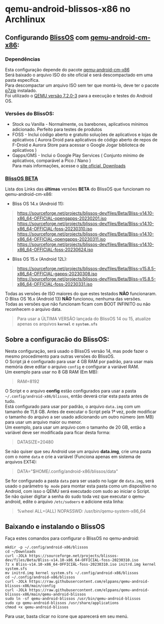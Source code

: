 # qemu-android-blissos-x86 no Archlinux

## Configurando [BlissOS](https://blissos.org/) com [qemu-android-cm-x86](https://aur.archlinux.org/packages/qemu-android-cm-x86):

### Dependências

Esta configuração depende do pacote [qemu-android-cm-x86](https://aur.archlinux.org/packages/qemu-android-cm-x86)  
Será baixado o arquivo ISO do site oficial e será descompactado em uma pasta específica.  
Para descompactar um arquivo ISO sem ter que montá-lo, deve ter o pacote [p7zip](https://archlinux.org/packages/extra/x86_64/p7zip/) instalado.  
Foi utilizado o [QEMU versão 7.2.0-3](https://archlinux.org/packages/?sort=&q=qemu-system-x86) para a execução e testes do Android OS.  

### Versões do BlissOS:  

* Stock ou Vanilla - Normalmente, os barebones, aplicativos mínimos adicionado. Perfeito para testes de produtos  
* FOSS - Inclui código aberto e gratuito soluções de aplicativos e lojas de aplicativos ( Aurora Droid para aplicativos de código aberto de repos de F-Droid e Aurora Store para acessar o Google Jogar biblioteca de aplicativos )  
* Gapps/GMS - Inclui o Google Play Services ( Conjunto mínimo de aplicativos, comparável a Pico / Nano )  
Para mais informações, acesse o [site oficial, Downloads](https://blissos.org/index.html#download)  

### [BlissOS BETA](https://sourceforge.net/projects/blissos-dev/files/Beta/)

Lista dos Links das **últimas** versões **BETA** do BlissOS que funcionam no qemu-android-cm-x86:  

- Bliss OS 14.x (Android 11):  

>https://sourceforge.net/projects/blissos-dev/files/Beta/Bliss-v14.10-x86_64-OFFICIAL-opengapps-20230201.iso  
https://sourceforge.net/projects/blissos-dev/files/Beta/Bliss-v14.10-x86_64-OFFICIAL-foss-20230310.iso  
https://sourceforge.net/projects/blissos-dev/files/Beta/Bliss-v14.10-x86_64-OFFICIAL-opengapps-20230311.iso  
https://sourceforge.net/projects/blissos-dev/files/Beta/Bliss-v14.10-x86_64-OFFICIAL-foss-20230624.iso  

- Bliss OS 15.x (Android 12L):  

>https://sourceforge.net/projects/blissos-dev/files/Beta/Bliss-v15.8.5-x86_64-OFFICIAL-gapps-20230308.iso  
https://sourceforge.net/projects/blissos-dev/files/Beta/Bliss-v15.8.5-x86_64-OFFICIAL-foss-20230331.iso  

Todas as versões de ISO maiores do que estes testados **NÃO** funcionaram.  
O Bliss OS 16.x (Android 13) **NÃO** funcionou, nenhuma das versões.  
Todas as versões que não funcionam ficam com BOOT INFINITO ou não reconhecem o arquivo data.  

>Para usar a ÚLTIMA VERSÃO lançada do BlissOS 14 ou 15, atualize apenas os arquivos **`kernel`** e **`system.sfs`**

## Sobre a configuracão do BlissOS:  

Nesta configuração, será usado o BlissOS versão 14, mas pode fazer o mesmo procedimento para outras versões do BlissOS.  
O Script já é configurado para usar 4 GB RAM por padrão, para usar mais memória deve editar o arquivo `config` e configurar a variável RAM.  
Um exemplo para usar no 8 GB RAM (Em MB):  

> RAM=8192


O Script e o arquivo **config** estão configurados para usar a pasta `~/.config/android-x86/blissos`, então deverá criar esta pasta antes de tudo.  
Está configurado para usar por padrão, o arquivo `data.img` com um tamanho de 11,8 GB. Antes de executar o Script pela 1ª vez, pode modificar o tamanho do arquivo a ser usado adicionando um outro número (em MB) para usar um arquivo maior ou menor.  
Um exemplo, para usar um arquivo com o tamanho de 20 GB, então a variável deve ser modificada para ficar desta forma:  

> DATASIZE=20480  

Se não quiser que seu Android use um arquivo **data.img**, crie uma pasta com o nome `data` e crie a variável (Funciona apenas em sistema de arquivos EXT4):  

> DATA="$HOME/.config/android-x86/blissos/data"  

Se for configurado a pasta `data` para ser usado no lugar de `data.img`, será usado o parâmetro `9p mode` para montar esta pasta como um dispositivo no Android, com isso o QEMU será executado com sudo ao iniciar o Script.  
Se não quiser digitar a senha do sudo toda vez que executar o qemu-android, edite o arquivo `/etc/sudoers` e adicione esta linha:  

> %wheel ALL=(ALL) NOPASSWD: /usr/bin/qemu-system-x86_64  

## Baixando e instalando o BlissOS

Faça estes comandos para configurar o BlissOS no qemu-android:  

```
mkdir -p ~/.config/android-x86/blissos
cd ~/Downloads
curl -JOLk https://sourceforge.net/projects/blissos-dev/files/Beta/Bliss-v14.10-x86_64-OFFICIAL-foss-20230310.iso
7z x Bliss-v14.10-x86_64-OFFICIAL-foss-20230310.iso initrd.img kernel system.sfs
mv initrd.img kernel system.sfs ~/.config/android-x86/blissos
cd ~/.config/android-x86/blissos
curl -JOLk https://raw.githubusercontent.com/elppans/qemu-android-blissos-x86/main/config
curl -JOLk https://raw.githubusercontent.com/elppans/qemu-android-blissos-x86/main/qemu-android-blissos
sudo ln -sf qemu-android-blissos /usr/bin/qemu-android-blissos
sudo cp qemu-android-blissos /usr/share/applications
chmod +x qemu-android-blissos
```

Para usar, basta clicar no ícone que aparecerá em seu menú.  

